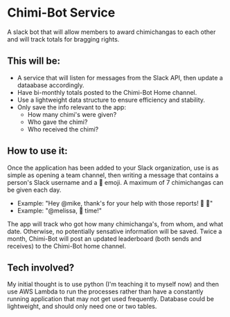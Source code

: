 # Chimi-Bot Service
A slack bot that will allow members to award chimichangas to each other and will track totals for bragging rights.

## This will be:
- A service that will listen for messages from the Slack API, then update a dataabase accordingly.
- Have bi-monthly totals posted to the Chimi-Bot Home channel.
- Use a lightweight data structure to ensure efficiency and stability.
- Only save the info relevant to the app:
    - How many chimi's were given?
    - Who gave the chimi?
    - Who received the chimi?

## How to use it:
Once the application has been added to your Slack organization, use is as simple as opening a team channel, then writing a message that contains a person's Slack username and a :burrito: emoji.  A maximum of 7 chimichangas can be given each day.
- Example: "Hey @mike, thank's for your help with those reports! :burrito: :burrito:"
- Example: "@melissa, :burrito: time!"

The app will track who got how many chimichanga's, from whom, and what date.  Otherwise, no potentially sensative information will be saved.  Twice a month, Chimi-Bot will post an updated leaderboard (both sends and receives) to the Chimi-Bot home channel.

## Tech involved?
My initial thought is to use python (I'm teaching it to myself now) and then use AWS Lambda to run the processes rather than have a constantly running application that may not get used frequently.  Database could be lightweight, and should only need one or two tables.

